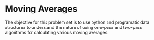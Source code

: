 Moving Averages
================

The objective for this problem set is to use python and programatic data structures to understand the nature of using one-pass and two-pass algorithms for calculating various moving averages.